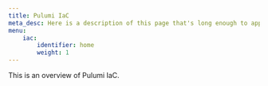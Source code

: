```yaml
---
title: Pulumi IaC
meta_desc: Here is a description of this page that's long enough to appease the linter.
menu:
    iac:
        identifier: home
        weight: 1
---
```


This is an overview of Pulumi IaC.
